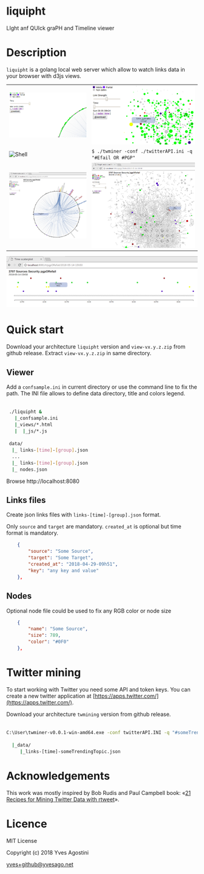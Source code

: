 # liquipht
LIght anf QUIck graPH and Timeline viewer 

# Description

``liquipht`` is a golang local web server which allow to watch links data in your browser with d3js views.


|     |     |
| --- | --- |
| ![Radial](img/radial.gif) | ![Time](img/time.gif) |
| ![Shell](img/shell.png) | ``$ ./twminer -conf ./twitterAPI.ini -q "#Efail OR #PGP"``  |
| ![Radial](img/Radial.png) | ![Graph](img/Graph.png) |


![Time](img/Time.png)


# Quick start

Download your architecture `liquipht` version and `view-vx.y.z.zip` from github release. 
Extract `view-vx.y.z.zip` in same directory. 


## Viewer

Add a ``confsample.ini`` in current directory or use the command line to fix the path.
The INI file allows to define data directory, title and colors legend.


```bash

 ./liquipht &
   |_confsample.ini
   |_views/*.html
   |  |_js/*.js

 data/
  |_ links-[time]-[group].json
  ...
  |_ links-[time]-[group].json
  |_ nodes.json

```

Browse http://localhost:8080


## Links files

Create json links files with `links-[time]-[group].json` format.

Only `source` and `target` are mandatory. `created_at` is optional but time format is mandatory.

```json
    {
        "source": "Some Source",
        "target": "Some Target",
        "created_at": "2018-04-29-09h51",
        "key": "any key and value"
    },
```

## Nodes

Optional node file could be used to fix any RGB color or node size

```json
    {
        "name": "Some Source",
        "size": 789,
        "color": "#0F0"
    },
```

# Twitter mining

To start working with Twitter you need some API and token keys. You can create a new twitter application at [https://apps.twitter.com/](https://apps.twitter.com/).

Download your architecture `twmining` version from github release. 

```bash

C:\User\twminer-v0.0.1-win-amd64.exe -conf twitterAPI.INI -q "#someTrendingTopic"

  |_data/
     |_links-[time]-someTrendingTopic.json

```


# Acknowledgements

This work was mostly inspired by Bob Rudis and Paul Campbell book:  «[21 Recipes for Mining Twitter Data with rtweet](https://rud.is/books/21-recipes/)».



# Licence

MIT License

Copyright (c) 2018 Yves Agostini

<yves+github@yvesago.net>
